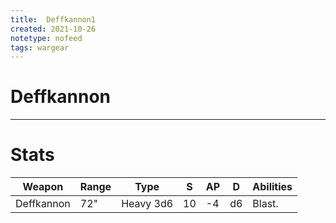 ```yaml
---
title:  Deffkannon1
created: 2021-10-26
notetype: nofeed
tags: wargear
---
```


# Deffkannon

---

# Stats

| Weapon     | Range | Type      | S   | AP  | D   | Abilities |
| ---------- | ----- | --------- | --- | --- | --- | --------- |
| Deffkannon | 72"   | Heavy 3d6 | 10  | -4  | d6  | Blast.    | 
